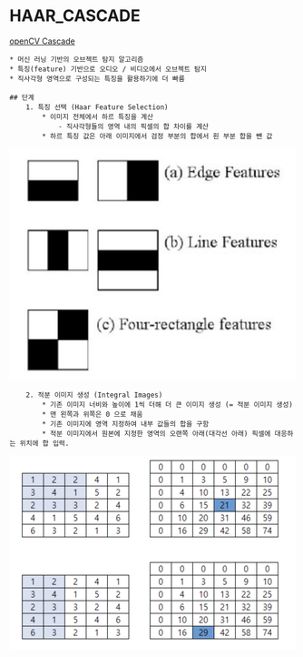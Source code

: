 # HAAR_CASCADE
[openCV Cascade](https://github.com/opencv/opencv/tree/master/data/haarcascades)

    * 머신 러닝 기반의 오브젝트 탐지 알고리즘
    * 특징(feature) 기반으로 오디오 / 비디오에서 오브젝트 탐지
    * 직사각형 영역으로 구성되는 특징을 활용하기에 더 빠름

    ## 단계
        1. 특징 선택 (Haar Feature Selection)
            * 이미지 전체에서 하르 특징을 계산
                - 직사각형들의 영역 내의 픽셀의 합 차이를 계산
            * 하르 특징 값은 아래 이미지에서 검정 부분의 합에서 흰 부분 합을 뺀 값

![alt text](https://github.com/donghquinn/haar_face_detection/blob/master/haar_feature_rectangle.png?raw=true)
        
        2. 적분 이미지 생성 (Integral Images)
            * 기존 이미지 너비와 높이에 1씩 더해 더 큰 이미지 생성 (= 적분 이미지 생성)
            * 맨 왼쪽과 위쪽은 0 으로 채움
            * 기존 이미지에 영역 지정하여 내부 값들의 합을 구함
            * 적분 이미지에서 원본에 지정한 영역의 오랜쪽 아래(대각선 아래) 픽셀에 대응하는 위치에 합 입력.

![alt text](https://github.com/donghquinn/haar_face_detection/blob/master/integral_images.png?raw=true)

